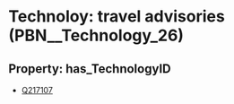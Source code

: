 # Technoloy: __travel advisories__ (PBN__Technology_26)

## Property: has_TechnologyID

* [Q217107](Q217107)

